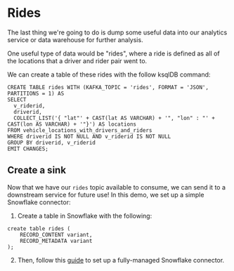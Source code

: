 # Rides

The last thing we're going to do is dump some useful data into our analytics service or data warehouse for further analysis.

One useful type of data would be "rides", where a ride is defined as all of the locations that a driver and rider pair went to.

We can create a table of these rides with the follow ksqlDB command:

```
CREATE TABLE rides WITH (KAFKA_TOPIC = 'rides', FORMAT = 'JSON', PARTITIONS = 1) AS
SELECT
  v_riderid,
  driverid,
  COLLECT_LIST('{ "lat"' + CAST(lat AS VARCHAR) + '", "lon" : "' + CAST(lon AS VARCHAR) + '"}') AS locations
FROM vehicle_locations_with_drivers_and_riders
WHERE driverid IS NOT NULL AND v_riderid IS NOT NULL
GROUP BY driverid, v_riderid
EMIT CHANGES;
```

## Create a sink

Now that we have our `rides` topic available to consume, we can send it to a downstream service for future use! In this demo, we set up a simple Snowflake connector:

1. Create a table in Snowflake with the following:

```
create table rides (
	RECORD_CONTENT variant,
	RECORD_METADATA variant
);
```

2. Then, follow this [guide](https://docs.confluent.io/cloud/current/connectors/cc-snowflake-sink.html) to set up a fully-managed Snowflake connector.
